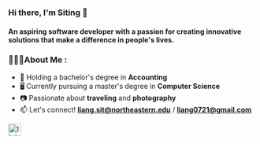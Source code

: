 ### Hi there, I'm Siting 👋
#### An aspiring software developer with a passion for creating innovative solutions that make a difference in people's lives.

### 👩🏼‍💻About Me :

- 🧮 Holding a bachelor's degree in **Accounting**
- 🖥️ Currently pursuing a master's degree in **Computer Science**
- 📷 Passionate about **traveling** and **photography**
- 📫 Let's connect! **liang.sit@northeastern.edu** / **liang0721@gmail.com**

[<img src='https://cdn.jsdelivr.net/npm/simple-icons@3.0.1/icons/linkedin.svg' alt='linkedin' height='25'>](https://www.linkedin.com/in/siting-liang-7846541b7/)  



<!--
**liang-liang-siting/liang-liang-siting** is a ✨ _special_ ✨ repository because its `README.md` (this file) appears on your GitHub profile.

Here are some ideas to get you started:

- 🔭 I’m currently working on ...
- 🌱 I’m currently learning ...
- 👯 I’m looking to collaborate on ...
- 🤔 I’m looking for help with ...
- 💬 Ask me about ...
- 📫 How to reach me: ...
- 😄 Pronouns: ...
- ⚡ Fun fact: ...
-->
